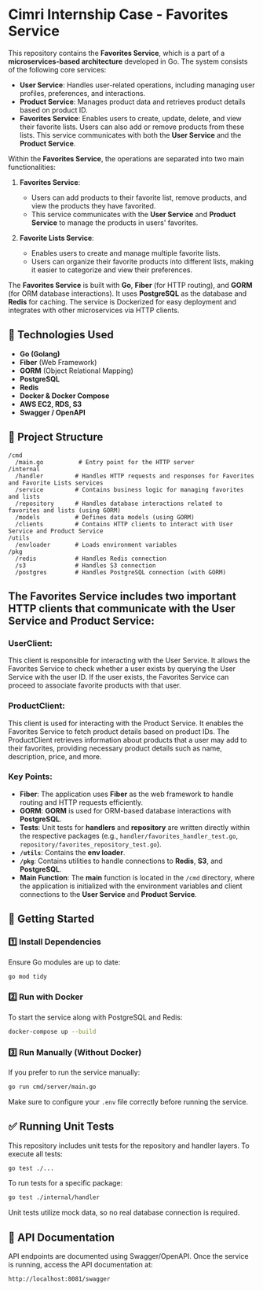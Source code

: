 # Cimri Internship Case - Favorites Service

This repository contains the **Favorites Service**, which is a part of a **microservices-based architecture** developed in Go. The system consists of the following core services:

- **User Service**: Handles user-related operations, including managing user profiles, preferences, and interactions.
- **Product Service**: Manages product data and retrieves product details based on product ID.
- **Favorites Service**: Enables users to create, update, delete, and view their favorite lists. Users can also add or remove products from these lists. This service communicates with both the **User Service** and the **Product Service**. 

Within the **Favorites Service**, the operations are separated into two main functionalities:

1. **Favorites Service**: 
   - Users can add products to their favorite list, remove products, and view the products they have favorited.
   - This service communicates with the **User Service** and **Product Service** to manage the products in users' favorites.

2. **Favorite Lists Service**: 
   - Enables users to create and manage multiple favorite lists.
   - Users can organize their favorite products into different lists, making it easier to categorize and view their preferences.

The **Favorites Service** is built with **Go**, **Fiber** (for HTTP routing), and **GORM** (for ORM database interactions). It uses **PostgreSQL** as the database and **Redis** for caching. The service is Dockerized for easy deployment and integrates with other microservices via HTTP clients.

## 📌 Technologies Used

- **Go (Golang)**
- **Fiber** (Web Framework)
- **GORM** (Object Relational Mapping)
- **PostgreSQL**
- **Redis**
- **Docker & Docker Compose**
- **AWS EC2, RDS, S3**
- **Swagger / OpenAPI**

## 📂 Project Structure

```
/cmd
  /main.go          # Entry point for the HTTP server
/internal
  /handler         # Handles HTTP requests and responses for Favorites and Favorite Lists services
  /service         # Contains business logic for managing favorites and lists
  /repository      # Handles database interactions related to favorites and lists (using GORM)
  /models          # Defines data models (using GORM)
  /clients         # Contains HTTP clients to interact with User Service and Product Service
/utils
  /envloader       # Loads environment variables
/pkg
  /redis           # Handles Redis connection
  /s3              # Handles S3 connection
  /postgres        # Handles PostgreSQL connection (with GORM)
```
## The Favorites Service includes two important HTTP clients that communicate with the User Service and Product Service:

### UserClient:
This client is responsible for interacting with the User Service. It allows the Favorites Service to check whether a user exists by querying the User Service with the user ID.
If the user exists, the Favorites Service can proceed to associate favorite products with that user.
### ProductClient:
This client is used for interacting with the Product Service. It enables the Favorites Service to fetch product details based on product IDs.
The ProductClient retrieves information about products that a user may add to their favorites, providing necessary product details such as name, description, price, and more.

### Key Points:

- **Fiber**: The application uses **Fiber** as the web framework to handle routing and HTTP requests efficiently.
- **GORM**: **GORM** is used for ORM-based database interactions with **PostgreSQL**.
- **Tests**: Unit tests for **handlers** and **repository** are written directly within the respective packages (e.g., `handler/favorites_handler_test.go`, `repository/favorites_repository_test.go`).
- **`/utils`**: Contains the **env loader**.
- **`/pkg`**: Contains utilities to handle connections to **Redis**, **S3**, and **PostgreSQL**.
- **Main Function**: The **main** function is located in the `/cmd` directory, where the application is initialized with the environment variables and client connections to the **User Service** and **Product Service**.

## 🚀 Getting Started

### 1️⃣ Install Dependencies

Ensure Go modules are up to date:

```sh
go mod tidy
```

### 2️⃣ Run with Docker

To start the service along with PostgreSQL and Redis:

```sh
docker-compose up --build
```

### 3️⃣ Run Manually (Without Docker)

If you prefer to run the service manually:

```sh
go run cmd/server/main.go
```

Make sure to configure your `.env` file correctly before running the service.

## ✅ Running Unit Tests

This repository includes unit tests for the repository and handler layers. To execute all tests:

```sh
go test ./...
```

To run tests for a specific package:

```sh
go test ./internal/handler
```

Unit tests utilize mock data, so no real database connection is required.

## 📖 API Documentation

API endpoints are documented using Swagger/OpenAPI. Once the service is running, access the API documentation at:

```
http://localhost:8081/swagger
```
